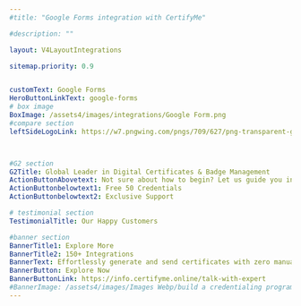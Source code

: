 ```yaml
---
#title: "Google Forms integration with CertifyMe"

#description: ""

layout: V4LayoutIntegrations

sitemap.priority: 0.9


customText: Google Forms
HeroButtonLinkText: google-forms
# box image
BoxImage: /assets4/images/integrations/Google Form.png
#compare section
leftSideLogoLink: https://w7.pngwing.com/pngs/709/627/png-transparent-google-docs-form-google-purple-violet-text-thumbnail.png



#G2 section
G2Title: Global Leader in Digital Certificates & Badge Management
ActionButtonAbovetext: Not sure about how to begin? Let us guide you in the right direction!
ActionButtonbelowtext1: Free 50 Credentials
ActionButtonbelowtext2: Exclusive Support

# testimonial section
TestimonialTitle: Our Happy Customers   

#banner section
BannerTitle1: Explore More
BannerTitle2: 150+ Integrations
BannerText: Effortlessly generate and send certificates with zero manual intervention using the most advanced digital credential management software of 2023.
BannerButton: Explore Now
BannerButtonLink: https://info.certifyme.online/talk-with-expert
#BannerImage: /assets4/images/Images Webp/build a credentialing program.webp
---
```


